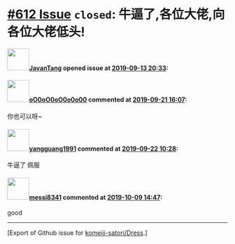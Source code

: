 # [\#612 Issue](https://github.com/komeiji-satori/Dress/issues/612) `closed`: 牛逼了,各位大佬,向各位大佬低头!

#### <img src="https://avatars.githubusercontent.com/u/25953568?u=2a264d994fa8612e66f4eb1dbe448d6e83a2054b&v=4" width="50">[JavanTang](https://github.com/JavanTang) opened issue at [2019-09-13 20:33](https://github.com/komeiji-satori/Dress/issues/612):



#### <img src="https://avatars.githubusercontent.com/u/10877157?u=c505fc6c34f52869d18fe60ffedb4f3a6f58f135&v=4" width="50">[oO0oO0oO0o0o00](https://github.com/oO0oO0oO0o0o00) commented at [2019-09-21 16:07](https://github.com/komeiji-satori/Dress/issues/612#issuecomment-533809639):

你也可以呀~

#### <img src="https://avatars.githubusercontent.com/u/17404355?u=833263581384d052bacda273bfef2d2916bd4823&v=4" width="50">[yangguang1991](https://github.com/yangguang1991) commented at [2019-09-22 10:28](https://github.com/komeiji-satori/Dress/issues/612#issuecomment-533868848):

牛逼了   佩服

#### <img src="https://avatars.githubusercontent.com/u/47452830?v=4" width="50">[messi8341](https://github.com/messi8341) commented at [2019-10-09 14:47](https://github.com/komeiji-satori/Dress/issues/612#issuecomment-540035282):

good


-------------------------------------------------------------------------------



[Export of Github issue for [komeiji-satori/Dress](https://github.com/komeiji-satori/Dress).]
